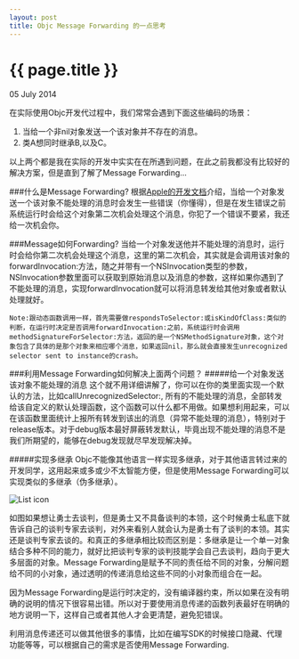 ```yaml
---
layout: post
title: Objc Message Forwarding 的一点思考
---
```


{{ page.title }}
================

<p class="meta">05 July 2014</p>

在实际使用Objc开发代过程中，我们常常会遇到下面这些编码的场景：

1. 当给一个非nil对象发送一个该对象并不存在的消息。
2. 类A想同时继承B,以及C。

以上两个都是我在实际的开发中实实在在所遇到问题，在此之前我都没有比较好的解决方案，但是直到了解了Message Forwarding...

###什么是Message Forwarding?
根据[Apple的开发文档](https://developer.apple.com/library/mac/documentation/Cocoa/Conceptual/ObjCRuntimeGuide/Articles/ocrtForwarding.html)介绍，当给一个对象发送一个该对象不能处理的消息时会发生一些错误（你懂得），但是在发生错误之前系统运行时会给这个对象第二次机会处理这个消息，你犯了一个错误不要紧，我还给一次机会你。

###Message如何Forwarding?
当给一个对象发送他并不能处理的消息时，运行时会给你第二次机会处理这个消息，这里的第二次机会，其实就是会调用该对象的forwardInvocation:方法，随之并带有一个NSInvocation类型的参数，NSInvocation参数里面可以获取到原始消息以及消息的参数，这样如果你遇到了不能处理的消息，实现forwardInvocation就可以将消息转发给其他对象或者默认处理就好。

```
Note:跟动态函数调用一样，首先需要做respondsToSelector:或isKindOfClass:类似的判断，在运行时决定是否调用forwardInvocation:之前，系统运行时会调用methodSignatureForSelector:方法，返回的是一个NSMethodSignature对象，这个对象包含了具体的是那个对象来相应哪个消息，如果返回nil，那么就会直接发生unrecognized selector sent to instance的crash。
```

###利用Message Forwarding如何解决上面两个问题？
#####给一个对象发送该对象不能处理的消息
这个就不用详细讲解了，你可以在你的类里面实现一个默认的方法，比如callUnrecognizedSelector:, 所有的不能处理的消息，全部转发给该自定义的默认处理函数，这个函数可以什么都不用做。如果想利用起来，可以在该函数里面统计上报所有转发到该出的消息（异常不能处理的消息），特别对于release版本。对于debug版本最好屏蔽转发默认，毕竟出现不能处理的消息不是我们所期望的，能够在debug发现就尽早发现解决掉。

#####实现多继承
Objc不能像其他语言一样实现多继承，对于其他语言转过来的开发同学，这用起来或多或少不太智能方便，但是使用Message Forwarding可以实现类似的多继承（伪多继承）。

![List icon](https://developer.apple.com/library/mac/documentation/Cocoa/Conceptual/ObjCRuntimeGuide/Art/forwarding.gif)

如图如果想让勇士去谈判，但是勇士又不具备谈判的本领，这个时候勇士私底下就告诉自己的谈判专家去谈判，对外来看别人就会认为是勇士有了谈判的本领。其实还是谈判专家去谈的。和真正的多继承相比较而区别是：多继承是让一个单一对象结合多种不同的能力，就好比把谈判专家的谈判技能学会自己去谈判，趋向于更大多层面的对象。Message Forwarding是赋予不同的责任给不同的对象，分解问题给不同的小对象，通过透明的传递消息给这些不同的小对象而组合在一起。

因为Message Forwarding是运行时决定的，没有编译器约束，所以如果在没有明确的说明的情况下很容易出错。所以对于要使用消息传递的函数列表最好在明确的地方说明一下，这样自己或者其他人才会更清楚，避免犯错误。

利用消息传递还可以做其他很多的事情，比如在编写SDK的时候接口隐藏、代理功能等等，可以根据自己的需求是否使用Message Forwarding.


